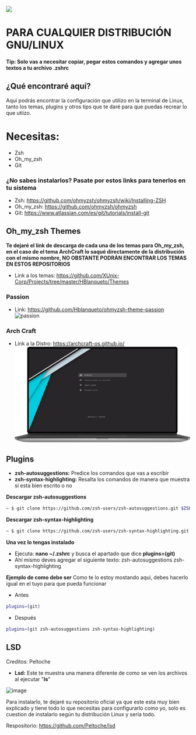 </div>
<img src="https://github.com/XUnix-Corp/Projects/blob/master/HBlanqueto/Images/WAllpaper%20Zone1.png" align="center" align="center">
<br>

# PARA CUALQUIER DISTRIBUCIÓN GNU/LINUX
#### Tip: Solo vas a necesitar copiar, pegar estos comandos y agregar unos textos a tu archivo .zshrc

## ¿Qué encontraré aquí?
Aqui podrás encontrar la configuración que utilizo en la terminal de Linux, tanto los temas, plugins y otros tips que te daré para que puedas recrear lo que utiizo.

# Necesitas:
- Zsh
- Oh_my_zsh
- Git

### ¿No sabes instalarlos? Pasate por estos links para tenerlos en tu sistema
- Zsh: https://github.com/ohmyzsh/ohmyzsh/wiki/Installing-ZSH
- Oh_my_zsh: https://github.com/ohmyzsh/ohmyzsh
- Git: https://www.atlassian.com/es/git/tutorials/install-git

## Oh_my_zsh Themes 
**Te dejaré el link de descarga de cada una de los temas para Oh_my_zsh, en el caso de el tema ArchCraft lo saqué directamente de la distribución con el mismo nombre, NO OBSTANTE PODRÁN ENCONTRAR LOS TEMAS EN ESTOS REPOSITORIOS**

- Link a los temas: https://github.com/XUnix-Corp/Projects/tree/master/HBlanqueto/Themes

### Passion
- Link: https://github.com/Hblanqueto/ohmyzsh-theme-passion
![passion](https://raw.githubusercontent.com/ChesterYue/ohmyzsh-theme-passion/master/passion.gif)

### Arch Craft 
- Link a la Distro: https://archcraft-os.github.io/
![gif](https://raw.githubusercontent.com/archcraft-os/archcraft-os.github.io/master/img/main.gif) <br />

## Plugins

- **zsh-autosuggestions:** Predice los comandos que vas a escribir
- **zsh-syntax-highlighting:** Resalta los comandos de manera que muestra si esta bien escrito o no

**Descargar zsh-autosuggestions**
```bash
~ $ git clone https://github.com/zsh-users/zsh-autosuggestions.git $ZSH_CUSTOM/plugins/zsh-autosuggestions
```
**Descargar zsh-syntax-highlighting**
```bash
~ $ git clone https://github.com/zsh-users/zsh-syntax-highlighting.git $ZSH_CUSTOM/plugins/zsh-syntax-highlighting
```

**Una vez lo tengas instalado**

- Ejecuta: **nano ~/.zshrc** y busca el apartado que dice **plugins=(git)**
- Ahí mismo deves agregar el siguiente texto: zsh-autosuggestions zsh-syntax-highlighting

**Ejemplo de como debe ser**
Como te lo estoy mostando aqui, debes hacerlo igual en el tuyo para que pueda funcionar

- Antes
```bash
plugins=(git)
```
- Después
```bash
plugins=(git zsh-autosuggestions zsh-syntax-highlighting)
```

## LSD
Creditos: Peltoche
- **Lsd:** Este te muestra una manera diferente de como se ven los archivos al ejecutar "**ls**"


![image](https://raw.githubusercontent.com/Peltoche/lsd/assets/screen_lsd.png)

Para instalarlo, te dejaré su repositorio oficial ya que este esta muy bien explicado y tiene todo lo que necesitas para configurarlo como yo, solo es cuestion de instalarlo según tu distribución Linux y sería todo.

Respositorio: https://github.com/Peltoche/lsd








